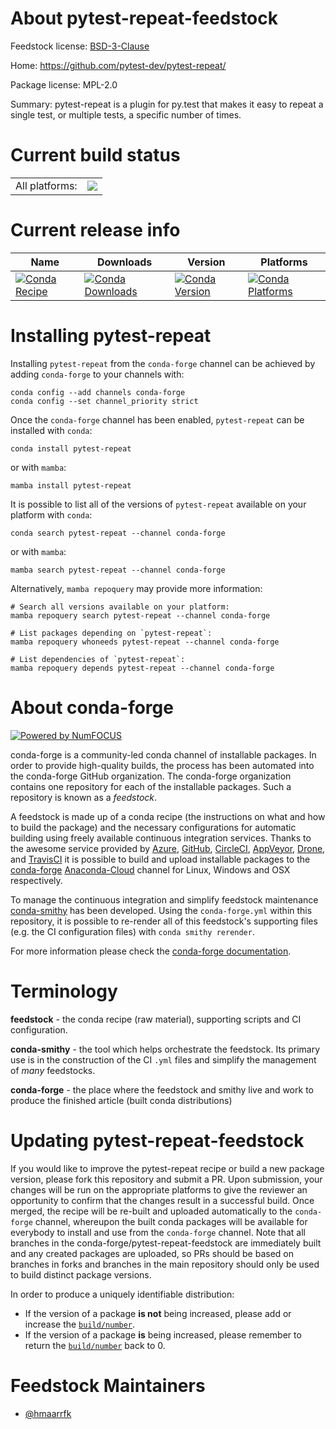 About pytest-repeat-feedstock
=============================

Feedstock license: [BSD-3-Clause](https://github.com/conda-forge/pytest-repeat-feedstock/blob/main/LICENSE.txt)

Home: https://github.com/pytest-dev/pytest-repeat/

Package license: MPL-2.0

Summary: pytest-repeat is a plugin for py.test that makes it easy to repeat a single test, or multiple tests, a specific number of times.

Current build status
====================


<table><tr><td>All platforms:</td>
    <td>
      <a href="https://dev.azure.com/conda-forge/feedstock-builds/_build/latest?definitionId=7803&branchName=main">
        <img src="https://dev.azure.com/conda-forge/feedstock-builds/_apis/build/status/pytest-repeat-feedstock?branchName=main">
      </a>
    </td>
  </tr>
</table>

Current release info
====================

| Name | Downloads | Version | Platforms |
| --- | --- | --- | --- |
| [![Conda Recipe](https://img.shields.io/badge/recipe-pytest--repeat-green.svg)](https://anaconda.org/conda-forge/pytest-repeat) | [![Conda Downloads](https://img.shields.io/conda/dn/conda-forge/pytest-repeat.svg)](https://anaconda.org/conda-forge/pytest-repeat) | [![Conda Version](https://img.shields.io/conda/vn/conda-forge/pytest-repeat.svg)](https://anaconda.org/conda-forge/pytest-repeat) | [![Conda Platforms](https://img.shields.io/conda/pn/conda-forge/pytest-repeat.svg)](https://anaconda.org/conda-forge/pytest-repeat) |

Installing pytest-repeat
========================

Installing `pytest-repeat` from the `conda-forge` channel can be achieved by adding `conda-forge` to your channels with:

```
conda config --add channels conda-forge
conda config --set channel_priority strict
```

Once the `conda-forge` channel has been enabled, `pytest-repeat` can be installed with `conda`:

```
conda install pytest-repeat
```

or with `mamba`:

```
mamba install pytest-repeat
```

It is possible to list all of the versions of `pytest-repeat` available on your platform with `conda`:

```
conda search pytest-repeat --channel conda-forge
```

or with `mamba`:

```
mamba search pytest-repeat --channel conda-forge
```

Alternatively, `mamba repoquery` may provide more information:

```
# Search all versions available on your platform:
mamba repoquery search pytest-repeat --channel conda-forge

# List packages depending on `pytest-repeat`:
mamba repoquery whoneeds pytest-repeat --channel conda-forge

# List dependencies of `pytest-repeat`:
mamba repoquery depends pytest-repeat --channel conda-forge
```


About conda-forge
=================

[![Powered by
NumFOCUS](https://img.shields.io/badge/powered%20by-NumFOCUS-orange.svg?style=flat&colorA=E1523D&colorB=007D8A)](https://numfocus.org)

conda-forge is a community-led conda channel of installable packages.
In order to provide high-quality builds, the process has been automated into the
conda-forge GitHub organization. The conda-forge organization contains one repository
for each of the installable packages. Such a repository is known as a *feedstock*.

A feedstock is made up of a conda recipe (the instructions on what and how to build
the package) and the necessary configurations for automatic building using freely
available continuous integration services. Thanks to the awesome service provided by
[Azure](https://azure.microsoft.com/en-us/services/devops/), [GitHub](https://github.com/),
[CircleCI](https://circleci.com/), [AppVeyor](https://www.appveyor.com/),
[Drone](https://cloud.drone.io/welcome), and [TravisCI](https://travis-ci.com/)
it is possible to build and upload installable packages to the
[conda-forge](https://anaconda.org/conda-forge) [Anaconda-Cloud](https://anaconda.org/)
channel for Linux, Windows and OSX respectively.

To manage the continuous integration and simplify feedstock maintenance
[conda-smithy](https://github.com/conda-forge/conda-smithy) has been developed.
Using the ``conda-forge.yml`` within this repository, it is possible to re-render all of
this feedstock's supporting files (e.g. the CI configuration files) with ``conda smithy rerender``.

For more information please check the [conda-forge documentation](https://conda-forge.org/docs/).

Terminology
===========

**feedstock** - the conda recipe (raw material), supporting scripts and CI configuration.

**conda-smithy** - the tool which helps orchestrate the feedstock.
                   Its primary use is in the construction of the CI ``.yml`` files
                   and simplify the management of *many* feedstocks.

**conda-forge** - the place where the feedstock and smithy live and work to
                  produce the finished article (built conda distributions)


Updating pytest-repeat-feedstock
================================

If you would like to improve the pytest-repeat recipe or build a new
package version, please fork this repository and submit a PR. Upon submission,
your changes will be run on the appropriate platforms to give the reviewer an
opportunity to confirm that the changes result in a successful build. Once
merged, the recipe will be re-built and uploaded automatically to the
`conda-forge` channel, whereupon the built conda packages will be available for
everybody to install and use from the `conda-forge` channel.
Note that all branches in the conda-forge/pytest-repeat-feedstock are
immediately built and any created packages are uploaded, so PRs should be based
on branches in forks and branches in the main repository should only be used to
build distinct package versions.

In order to produce a uniquely identifiable distribution:
 * If the version of a package **is not** being increased, please add or increase
   the [``build/number``](https://docs.conda.io/projects/conda-build/en/latest/resources/define-metadata.html#build-number-and-string).
 * If the version of a package **is** being increased, please remember to return
   the [``build/number``](https://docs.conda.io/projects/conda-build/en/latest/resources/define-metadata.html#build-number-and-string)
   back to 0.

Feedstock Maintainers
=====================

* [@hmaarrfk](https://github.com/hmaarrfk/)

